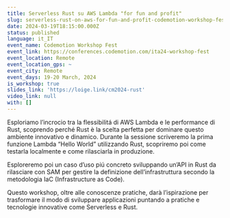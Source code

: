 ```yaml
---
title: Serverless Rust su AWS Lambda "for fun and profit"
slug: serverless-rust-on-aws-for-fun-and-profit-codemotion-workshop-fest
date: 2024-03-19T18:15:00.000Z
status: published
language: it_IT
event_name: Codemotion Workshop Fest
event_link: https://conferences.codemotion.com/ita24-workshop-fest
event_location: Remote
event_location_gps: ~
event_city: Remote
event_days: 19-20 March, 2024
is_workshop: true
slides_link: 'https://loige.link/cm2024-rust'
video_link: null
with: []
---
```


Esploriamo l’incrocio tra la flessibilitá di AWS Lambda e le performance di Rust, scoprendo perché Rust è la scelta perfetta per dominare questo ambiente innovativo e dinamico. Durante la sessione scriveremo la prima funzione Lambda “Hello World” utilizzando Rust, scopriremo poi come testarla localmente e come rilasciarla in produzione.

Esploreremo poi un caso d’uso piú concreto sviluppando un’API in Rust da rilasciare con SAM per gestire la definizione dell’infrastruttura secondo la metodologia IaC (Infrastructure as Code).

Questo workshop, oltre alle conoscenze pratiche, darà l’ispirazione per trasformare il modo di sviluppare applicazioni puntando a pratiche e tecnologie innovative come Serverless e Rust.
